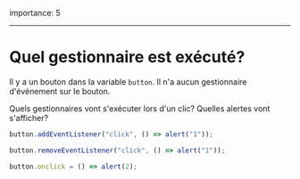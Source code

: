 importance: 5

---

# Quel gestionnaire est exécuté?

Il y a un bouton dans la variable `button`. Il n'a aucun gestionnaire d'événement sur le bouton.

Quels gestionnaires vont s'exécuter lors d'un clic? Quelles alertes vont s'afficher?

```js no-beautify
button.addEventListener("click", () => alert("1"));

button.removeEventListener("click", () => alert("1"));

button.onclick = () => alert(2);
```
